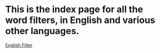 # This is the index page for all the word filters, in English and various other languages.

[English Filter](https://kensonplays.github.io/Family-Friendly-Content-Creators-Handbook/Word%20Filters/English%20Filter)
